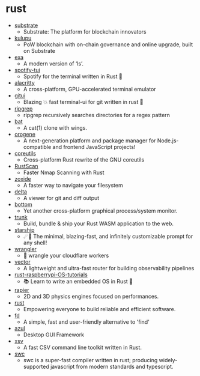 # rust
- [substrate](https://github.com/paritytech/substrate)
  - Substrate: The platform for blockchain innovators
- [kulupu](https://github.com/kulupu/kulupu)
  - PoW blockchain with on-chain governance and online upgrade, built on Substrate
- [exa](https://github.com/ogham/exa)
  - A modern version of ‘ls’.
- [spotify-tui](https://github.com/Rigellute/spotify-tui)
  - Spotify for the terminal written in Rust 🚀
- [alacritty](https://github.com/alacritty/alacritty)
  - A cross-platform, GPU-accelerated terminal emulator
- [gitui](https://github.com/extrawurst/gitui)
  - Blazing 💥 fast terminal-ui for git written in rust 🦀
- [ripgrep](https://github.com/BurntSushi/ripgrep)
  - ripgrep recursively searches directories for a regex pattern
- [bat](https://github.com/sharkdp/bat)
  - A cat(1) clone with wings.
- [orogene](https://github.com/orogene/orogene)
  - A next-generation platform and package manager for Node.js-compatible and frontend JavaScript projects!
- [coreutils](https://github.com/uutils/coreutils)
  - Cross-platform Rust rewrite of the GNU coreutils
- [RustScan](https://github.com/RustScan/RustScan)
  - Faster Nmap Scanning with Rust
- [zoxide](https://github.com/ajeetdsouza/zoxide)
  - A faster way to navigate your filesystem
- [delta](https://github.com/dandavison/delta)
  - A viewer for git and diff output
- [bottom](https://github.com/ClementTsang/bottom)
  - Yet another cross-platform graphical process/system monitor.
- [trunk](https://github.com/thedodd/trunk)
  - Build, bundle & ship your Rust WASM application to the web.
- [starship](https://github.com/starship/starship)
  - ☄🌌️ The minimal, blazing-fast, and infinitely customizable prompt for any shell!
- [wrangler](https://github.com/cloudflare/wrangler)
  - 🤠 wrangle your cloudflare workers
- [vector](https://github.com/timberio/vector)
  - A lightweight and ultra-fast router for building observability pipelines
- [rust-raspberrypi-OS-tutorials](https://github.com/rust-embedded/rust-raspberrypi-OS-tutorials)
  - 📚 Learn to write an embedded OS in Rust 🦀
- [rapier](https://github.com/dimforge/rapier)
  - 2D and 3D physics engines focused on performances.
- [rust](https://github.com/rust-lang/rust)
  - Empowering everyone to build reliable and efficient software.
- [fd](https://github.com/sharkdp/fd)
  - A simple, fast and user-friendly alternative to 'find'
- [azul](https://github.com/maps4print/azul)
  - Desktop GUI Framework
- [xsv](https://github.com/BurntSushi/xsv)
  - A fast CSV command line toolkit written in Rust.
- [swc](https://github.com/swc-project/swc)
  - swc is a super-fast compiler written in rust; producing widely-supported javascript from modern standards and typescript.
